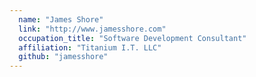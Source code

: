 ```yaml
---
  name: "James Shore"
  link: "http://www.jamesshore.com"
  occupation_title: "Software Development Consultant"
  affiliation: "Titanium I.T. LLC"
  github: "jamesshore"
---
```


